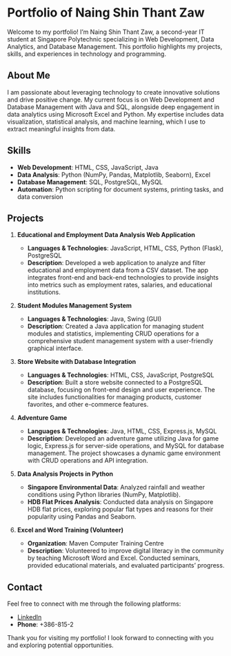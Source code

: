 # Portfolio of Naing Shin Thant Zaw

Welcome to my portfolio! I’m Naing Shin Thant Zaw, a second-year IT student at Singapore Polytechnic specializing in Web Development, Data Analytics, and Database Management. This portfolio highlights my projects, skills, and experiences in technology and programming.

## About Me

I am passionate about leveraging technology to create innovative solutions and drive positive change. My current focus is on Web Development and Database Management with Java and SQL, alongside deep engagement in data analytics using Microsoft Excel and Python. My expertise includes data visualization, statistical analysis, and machine learning, which I use to extract meaningful insights from data.

## Skills

- **Web Development**: HTML, CSS, JavaScript, Java
- **Data Analysis**: Python (NumPy, Pandas, Matplotlib, Seaborn), Excel
- **Database Management**: SQL, PostgreSQL, MySQL
- **Automation**: Python scripting for document systems, printing tasks, and data conversion

## Projects

1. **Educational and Employment Data Analysis Web Application**
   - **Languages & Technologies**: JavaScript, HTML, CSS, Python (Flask), PostgreSQL
   - **Description**: Developed a web application to analyze and filter educational and employment data from a CSV dataset. The app integrates front-end and back-end technologies to provide insights into metrics such as employment rates, salaries, and educational institutions.

2. **Student Modules Management System**
   - **Languages & Technologies**: Java, Swing (GUI)
   - **Description**: Created a Java application for managing student modules and statistics, implementing CRUD operations for a comprehensive student management system with a user-friendly graphical interface.

3. **Store Website with Database Integration**
   - **Languages & Technologies**: HTML, CSS, JavaScript, PostgreSQL
   - **Description**: Built a store website connected to a PostgreSQL database, focusing on front-end design and user experience. The site includes functionalities for managing products, customer favorites, and other e-commerce features.

4. **Adventure Game**
   - **Languages & Technologies**: Java, HTML, CSS, Express.js, MySQL
   - **Description**: Developed an adventure game utilizing Java for game logic, Express.js for server-side operations, and MySQL for database management. The project showcases a dynamic game environment with CRUD operations and API integration.

5. **Data Analysis Projects in Python**
   - **Singapore Environmental Data**: Analyzed rainfall and weather conditions using Python libraries (NumPy, Matplotlib).
   - **HDB Flat Prices Analysis**: Conducted data analysis on Singapore HDB flat prices, exploring popular flat types and reasons for their popularity using Pandas and Seaborn.

6. **Excel and Word Training (Volunteer)**
   - **Organization**: Maven Computer Training Centre
   - **Description**: Volunteered to improve digital literacy in the community by teaching Microsoft Word and Excel. Conducted seminars, provided educational materials, and evaluated participants’ progress.

## Contact

Feel free to connect with me through the following platforms:

- [LinkedIn](https://www.linkedin.com/in/naing-shin-thant-zaw/)
- **Phone**: +386-815-2

Thank you for visiting my portfolio! I look forward to connecting with you and exploring potential opportunities.
